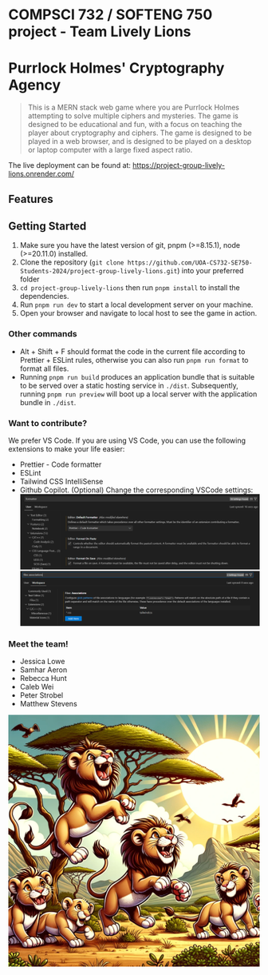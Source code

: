 # COMPSCI 732 / SOFTENG 750 project - Team Lively Lions

# Purrlock Holmes' Cryptography Agency

> This is a MERN stack web game where you are Purrlock Holmes attempting to solve multiple ciphers and mysteries. The game is designed to be educational and fun, with a focus on teaching the player about cryptography and ciphers. The game is designed to be played in a web browser, and is designed to be played on a desktop or laptop computer with a large fixed aspect ratio.

The live deployment can be found at: https://project-group-lively-lions.onrender.com/

## Features

## Getting Started

1. Make sure you have the latest version of git, pnpm (>=8.15.1), node (>=20.11.0) installed.
2. Clone the repository (`git clone https://github.com/UOA-CS732-SE750-Students-2024/project-group-lively-lions.git`) into your preferred folder
3. `cd project-group-lively-lions` then run `pnpm install` to install the dependencies.
4. Run `pnpm run dev` to start a local development server on your machine.
5. Open your browser and navigate to local host to see the game in action.

### Other commands

- Alt + Shift + F should format the code in the current file according to Prettier + ESLint rules, otherwise you can also run `pnpm run format` to format all files.
- Running `pnpm run build` produces an application bundle that is suitable to be served over a static hosting service in `./dist`. Subsequently, running `pnpm run preview` will boot up a local server with the application bundle in `./dist`.

### Want to contribute?

We prefer VS Code. If you are using VS Code, you can use the following extensions to make your life easier:

- Prettier - Code formatter
- ESLint
- Tailwind CSS IntelliSense
- Github Copilot.
  (Optional) Change the corresponding VSCode settings:
  ![](./readme-images/formatter.png)
  ![](./readme-images/association.png)

### Meet the team!

- Jessica Lowe
- Samhar Aeron
- Rebecca Hunt
- Caleb Wei
- Peter Strobel
- Matthew Stevens

![](./readme-images/Lively%20Lions.webp)
